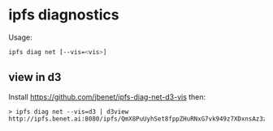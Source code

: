 # ipfs diagnostics

Usage:
```sh
ipfs diag net [--vis=<vis>]
```


## view in d3

Install https://github.com/jbenet/ipfs-diag-net-d3-vis then:

```
> ipfs diag net --vis=d3 | d3view
http://ipfs.benet.ai:8080/ipfs/QmX8PuUyhSet8fppZHuRNxG7vk949z7XDxnsAz3zN77MGx#QmdhRqGea2QEzyKHG9Zhkc12d2994iah1h47tfHJifuzhT
```
